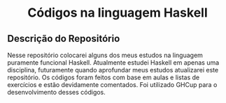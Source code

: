<div align="center">
    <h1> Códigos na linguagem Haskell </h1>
</div>

<div>
    <h2> Descrição do Repositório </h2>
    <p3> Nesse repositório colocarei alguns dos meus estudos na linguagem puramente funcional Haskell. Atualmente estudei Haskell em apenas uma disciplina, futuramente quando aprofundar meus estudos atualizarei este repositório. Os códigos foram feitos com base em aulas e listas de exercícios e estão devidamente comentados. Foi utilizado GHCup para o desenvolvimento desses códigos.</p3>
</div><br><br>
